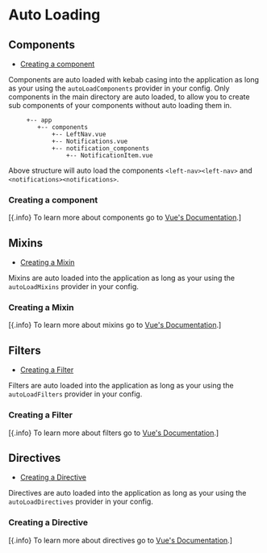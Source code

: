 # Auto Loading

## Components

- [Creating a component](#creating-a-component)

Components are auto loaded with kebab casing into the application as long as your using the `autoLoadComponents` provider in your config.
Only components in the main directory are auto loaded, to allow you to create sub components of your components without auto loading them in.

```tree
     +-- app
        +-- components
            +-- LeftNav.vue
            +-- Notifications.vue
            +-- notification_components
                +-- NotificationItem.vue
```

Above structure will auto load the components `<left-nav><left-nav>` and `<notifications><notifications>`.

### Creating a component

[{.info} To learn more about components go to [Vue's Documentation](https://vuejs.org/v2/guide/components.html).]

## Mixins

- [Creating a Mixin](#creating-a-mixin)

Mixins are auto loaded into the application as long as your using the `autoLoadMixins` provider in your config.

### Creating a Mixin

[{.info} To learn more about mixins go to [Vue's Documentation](https://vuejs.org/v2/guide/mixins.html).]

## Filters

- [Creating a Filter](#creating-a-filter)

Filters are auto loaded into the application as long as your using the `autoLoadFilters` provider in your config.

### Creating a Filter

[{.info} To learn more about filters go to [Vue's Documentation](https://vuejs.org/v2/guide/filters.html).]

## Directives

- [Creating a Directive](#creating-a-directive)

Directives are auto loaded into the application as long as your using the `autoLoadDirectives` provider in your config.

### Creating a Directive

[{.info} To learn more about directives go to [Vue's Documentation](https://vuejs.org/v2/guide/custom-directive.html).]
